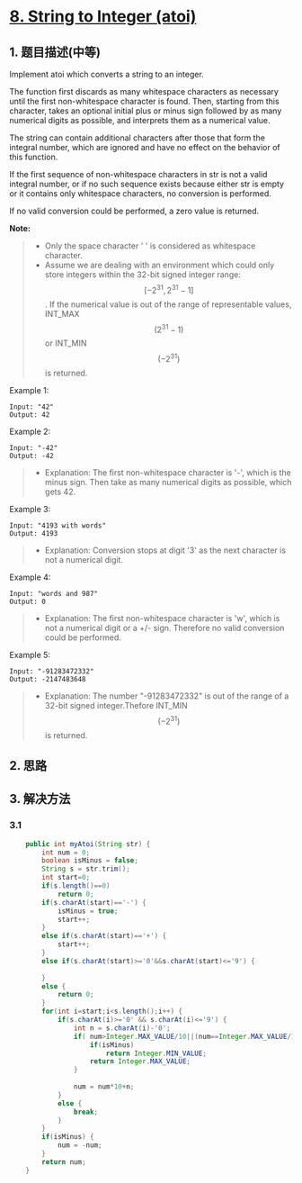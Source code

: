 # [8. String to Integer \(atoi\)](https://leetcode-cn.com/problems/string-to-integer-atoi/)

## 1. 题目描述\(中等\)

Implement atoi which converts a string to an integer.

The function first discards as many whitespace characters as necessary until the first non-whitespace character is found. Then, starting from this character, takes an optional initial plus or minus sign followed by as many numerical digits as possible, and interprets them as a numerical value.

The string can contain additional characters after those that form the integral number, which are ignored and have no effect on the behavior of this function.

If the first sequence of non-whitespace characters in str is not a valid integral number, or if no such sequence exists because either str is empty or it contains only whitespace characters, no conversion is performed.

If no valid conversion could be performed, a zero value is returned.

**Note:**

> - Only the space character ' ' is considered as whitespace character.  
> - Assume we are dealing with an environment which could only store integers within the 32-bit signed integer range: $$[−2^{31},  2^{31} − 1]$$. If the numerical value is out of the range of representable values, INT\_MAX $$(2^{31} − 1)$$ or INT\_MIN $$(−2^{31})$$ is returned.


Example 1:

```
Input: "42"  
Output: 42
```

Example 2:

```
Input: "-42"  
Output: -42  
```
> - Explanation: The first non-whitespace character is '-', which is the minus sign.  Then take as many numerical digits as possible, which gets 42.


Example 3:

```
Input: "4193 with words"  
Output: 4193  
```
> - Explanation: Conversion stops at digit '3' as the next character is not a numerical digit.


Example 4:

```
Input: "words and 987"  
Output: 0
```

> - Explanation: The first non-whitespace character is 'w', which is not a numerical digit or a +/- sign. Therefore no valid conversion could be performed.

Example 5:

```
Input: "-91283472332"  
Output: -2147483648
```
> - Explanation: The number "-91283472332" is out of the range of a 32-bit signed integer.Thefore INT\_MIN $$(−2^{31})$$ is returned.


## 2. 思路

## 3. 解决方法

### 3.1 


```java
	public int myAtoi(String str) {
		int num = 0;
		boolean isMinus = false;
		String s = str.trim();
		int start=0;
		if(s.length()==0)
			return 0;
		if(s.charAt(start)=='-') {
			isMinus = true;
			start++;
		}
		else if(s.charAt(start)=='+') {
			start++;
		}
		else if(s.charAt(start)>='0'&&s.charAt(start)<='9') {
			
		}
		else {
			return 0;
		}
		for(int i=start;i<s.length();i++) {
			if(s.charAt(i)>='0' && s.charAt(i)<='9') {
				int n = s.charAt(i)-'0';
				if( num>Integer.MAX_VALUE/10||(num==Integer.MAX_VALUE/10 && n >=8)) {
					if(isMinus)
						return Integer.MIN_VALUE;
					return Integer.MAX_VALUE;
				}
				
				num = num*10+n;
			}
			else {
				break;
			}
		}
		if(isMinus) {
			num = -num;
		}
        return num;
    }
```





